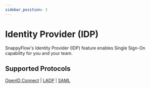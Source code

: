 ```yaml
---
sidebar_position: 3 
---
```

# Identity Provider (IDP)

SnappyFlow's Identity Provider (IDP) feature enables Single Sign-On capability for you and your team.









## Supported Protocols

[OpenID Connect](/docs/selfhosted-lite/Integrations/idp/open_id_connect) | [LADP](/docs/selfhosted-lite/Integrations/idp/ldap) | [SAML](/docs/selfhosted-lite/Integrations/idp/saml)
